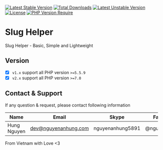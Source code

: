 [![Latest Stable Version](http://poser.pugx.org/nguyenanhung/slug-helper/v)](https://packagist.org/packages/nguyenanhung/slug-helper) [![Total Downloads](http://poser.pugx.org/nguyenanhung/slug-helper/downloads)](https://packagist.org/packages/nguyenanhung/slug-helper) [![Latest Unstable Version](http://poser.pugx.org/nguyenanhung/slug-helper/v/unstable)](https://packagist.org/packages/nguyenanhung/slug-helper) [![License](http://poser.pugx.org/nguyenanhung/slug-helper/license)](https://packagist.org/packages/nguyenanhung/slug-helper) [![PHP Version Require](http://poser.pugx.org/nguyenanhung/slug-helper/require/php)](https://packagist.org/packages/nguyenanhung/slug-helper)

# Slug Helper

Slug Helper - Basic, Simple and Lightweight

## Version

- [x] `v1.x` support all PHP version `>=5.5.9`
- [x] `v2.x` support all PHP version `>=7.0`

## Contact & Support

If any question & request, please contact following information

| Name        | Email                | Skype            | Facebook      |
| ----------- | -------------------- | ---------------- | ------------- |
| Hung Nguyen | dev@nguyenanhung.com | nguyenanhung5891 | @nguyenanhung |

From Vietnam with Love <3
